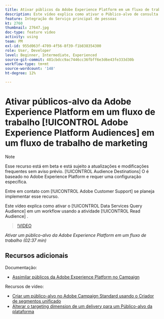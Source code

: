 ```yaml
---
title: Ativar públicos da Adobe Experience Platform em um fluxo de trabalho
description: Este vídeo explica como ativar o Público-alvo de consulta dos serviços de dados em um fluxo de trabalho usando a atividade "Ler público-alvo".
feature: Integração do Serviço principal de pessoas
kt: 2760
thumbnail: 27647.jpg
doc-type: feature video
activity: using
team: PM
exl-id: 955d063f-4709-4f56-8f39-f1b838354300
role: User, Developer
level: Beginner, Intermediate, Experienced
source-git-commit: 481cbdcc9ac7446cc36fbff6e3d6e43fe333d30b
workflow-type: tm+mt
source-wordcount: '148'
ht-degree: 12%

---
```


# Ativar públicos-alvo da Adobe Experience Platform em um fluxo de trabalho [!UICONTROL Adobe Experience Platform Audiences] em um fluxo de trabalho de marketing

>[!NOTE]
>
>Esse recurso está em beta e está sujeito a atualizações e modificações frequentes sem aviso prévio. [!UICONTROL Audience Destinations] O é baseado no Adobe Experience Platform e requer uma configuração específica.
>
>Entre em contato com [!UICONTROL Adobe Customer Support] se planeja implementar esse recurso.

Este vídeo explica como ativar o [!UICONTROL Data Services Query Audience] em um workflow usando a atividade [!UICONTROL Read Audience] .

>[!VIDEO](https://video.tv.adobe.com/v/27647?quality=12)

*Ativar um público-alvo da Adobe Experience Platform em um fluxo de trabalho (02:37 min)*

## Recursos adicionais

Documentação:

* [Assimilar públicos da Adobe Experience Platform no Campaign](https://experienceleague.adobe.com/docs/campaign-standard/using/integrating-with-adobe-cloud/adobe-experience-platform/aep-sources-destinations/ingest-aep-data.html)

Recursos de vídeo:

* [Criar um público-alvo no Adobe Campaign Standard usando o Criador de segmentos unificado](/help/profiles-and-audiences/audience-destinations/creating-audiences-using-segment-builder.md)
* [Alterar o targeting dimension de um delivery para um Público-alvo da plataforma](/help/profiles-and-audiences/audience-destinations/changing-targeting-dimension.md)
